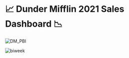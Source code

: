 # :chart_with_upwards_trend: Dunder Mifflin 2021 Sales Dashboard :chart_with_downwards_trend:


![DM_PBI](https://github.com/vsupapo/SQLDataAnalysis/assets/60374437/7b6721a7-5177-485e-acf4-f01b55078b71)

![biweek](https://github.com/vsupapo/SQLDataAnalysis/assets/60374437/18c7f42d-6086-4070-b95d-3d04a00fd3b7)
